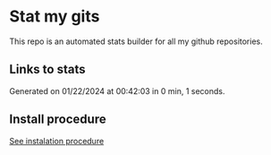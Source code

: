 # Stat my gits

This repo is an automated stats builder for all my github repositories.

## Links to stats


Generated on 01/22/2024 at 00:42:03 in 0 min, 1 seconds.

## Install procedure

[See instalation procedure](./src/install.md)
